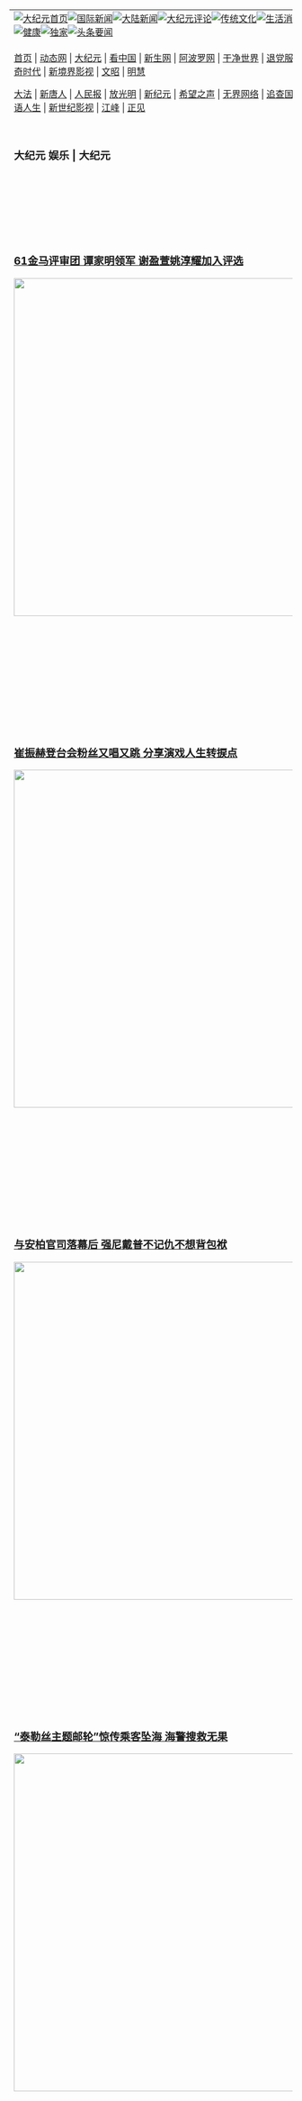 <a name="1" id="1" target="_blank">&nbsp;</a> <span id="1">&nbsp;</span><table align=center border="0"><tr><td colspan="2" VALIGN=TOP><a href="https://github.com/1992513/djy/blob/master/gb/nf1351518.md#1"><img src="https://raw.githubusercontent.com/1992513/www/master/t/djy/1.jpg" title="大纪元首页" alt="大纪元首页"></a><a href="https://github.com/1992513/djy/blob/master/gb/n24hr.md#1"><img src="https://raw.githubusercontent.com/1992513/www/master/t/djy/3.jpg" title="国际新闻" alt="国际新闻"></a><a href="https://github.com/1992513/djy/blob/master/gb/nsc413.md#1"><img src="https://raw.githubusercontent.com/1992513/www/master/t/djy/4.jpg" title="大陆新闻" alt="大陆新闻"></a><a href="https://github.com/1992513/djy/blob/master/gb/news392.md#1"><img src="https://raw.githubusercontent.com/1992513/www/master/t/djy/5.jpg" title="大纪元评论" alt="大纪元评论"></a><a href="https://github.com/1992513/djy/blob/master/gb/news2007.md#1"><img src="https://raw.githubusercontent.com/1992513/www/master/t/djy/6.jpg" title="传统文化" alt="传统文化"></a><a href="https://github.com/1992513/djy/blob/master/gb/news2008.md#1"><img src="https://raw.githubusercontent.com/1992513/www/master/t/djy/7.jpg" title="生活消费" alt="生活消费"></a><a href="https://github.com/1992513/djy/blob/master/gb/ncyule.md#1"><img src="https://raw.githubusercontent.com/1992513/www/master/t/djy/8.jpg" title="娱乐休闲" alt="娱乐休闲"></a><a href="https://github.com/1992513/djy/blob/master/gb/nsc1002.md#1"><img src="https://raw.githubusercontent.com/1992513/www/master/t/djy/9.jpg" title="健康" alt="健康"></a><a href="https://github.com/1992513/djy/blob/master/gb/nf6092.md#1"><img src="https://raw.githubusercontent.com/1992513/www/master/t/djy/10a.jpg" title="独家" alt="独家"></a><a href="https://github.com/1992513/djy/blob/master/gb/nf4514.md#1"><img src="https://raw.githubusercontent.com/1992513/www/master/t/djy/12a.jpg" title="头条要闻" alt="头条要闻"></a></td></tr><tr><td colspan="2" VALIGN=TOP><p><a href="https://github.com/1992513/www/blob/master/README.md?uhsbnvelv#1" target="_blank">首页</a> | <a href="https://d2rq98et8nmaey.cloudfront.net/1?fqkwiyzbb" target="_blank">动态网</a> | <a href="https://d324e5bfxb7dri.cloudfront.net/2?xfnagmuyw" target="_blank">大纪元</a> | <a href="https://d2ktwgchvgcnzd.cloudfront.net/4?qptfexyjh" target="_blank">看中国</a> | <a href="https://d29mno3lcgt6u3.cloudfront.net/pHh5q?mkrfk" target="_blank">新生网</a> | <a href="https://d3malt9gyhsmb.cloudfront.net/tktpt?zzbgklixb" target="_blank">阿波罗网</a> | <a href="https://d3cacbcgqcawbc.cloudfront.net/Mjpvu?efdeaunpa" target="_blank">干净世界</a> | <a href="https://d2rum6kyy1zd7y.cloudfront.net/10?xemusehcp" target="_blank">退党服务</a> | <a href="https://d3dnxm84b62m8k.cloudfront.net/Rffqf?yhqyhp" target="_blank">明慧广播</a> | <a href="https://d3t1om6knkjnq4.cloudfront.net/nw9Vn?aqfgwj" target="_blank">传奇时代</a> | <a href="https://d3sh8rhxyvin24.cloudfront.net/AF9AG?gdxpntzj" target="_blank">新境界影视</a> | <a href="https://d2vpfo96xp4pjo.cloudfront.net/zqMQA?rzkhm" target="_blank">文昭</a> | <a href="https://db8nk66phkh66.cloudfront.net/7?ovrhxyo" target="_blank">明慧</a></p><p><a href="https://d2zq9v5psazuww.cloudfront.net/9?vjdas" target="_blank">大法</a> | <a href="https://d2p23c289x62lr.cloudfront.net/3?lxcfyelyb" target="_blank">新唐人</a> | <a href="https://d2cdd2sap6vl0o.cloudfront.net/obAhT?qxaqohor" target="_blank">人民报</a> | <a href="https://dvsmtoxipy5i5.cloudfront.net/xXNHu?hjtmlrt" target="_blank">放光明</a> | <a href="https://dd92z3w2j4w9k.cloudfront.net/5?edfhgq" target="_blank">新纪元</a> | <a href="https://d2esw86q58v8t7.cloudfront.net/6?aiehd" target="_blank">希望之声</a> | <a href="https://d1eqe8yfgc9j6n.cloudfront.net/11?uxymvccfp" target="_blank">无界网络</a> | <a href="https://dhw62qyyxrv4n.cloudfront.net/Pueji?jzvnml" target="_blank">追查国际</a> | <a href="https://d19vw3711v9lks.cloudfront.net/16?dsrjjb" target="_blank">明慧之窗</a> | <a href="https://d26llhbq1ka51o.cloudfront.net/LdvzZ?fpkwqsiq" target="_blank">细语人生</a> | <a href="https://dmt6yqw0je6jw.cloudfront.net/fBn3r?edymm" target="_blank">新世纪影视</a> | <a href="https://d1eqe8yfgc9j6n.cloudfront.net/PUWMb?yiizczvgc" target="_blank">江峰</a> | <a href="https://dn3dhcszbgs9s.cloudfront.net/8?unkwckzn" target="_blank">正见</a></p></td></tr><tr><td width="626"><h3><p><strong>大纪元  娱乐 | 大纪元</strong></p></h3></td><td VALIGN=TOP rowspan=60><a href="https://d2hsqmdkwo05q.cloudfront.net/video/play/1034.html" target="_blank"><img  src="https://raw.githubusercontent.com/1992513/djy/master/gb/300/gudianwu.jpg" title="神韵古典舞技巧表演" alt="神韵古典舞技巧表演"></a><br><a href="https://d2hsqmdkwo05q.cloudfront.net/video/play/1154.html" target="_blank"><img  src="https://raw.githubusercontent.com/1992513/djy/master/gb/300/9ping.jpg" title="九评共产党" alt="九评共产党"></a><br><a href="https://d2hsqmdkwo05q.cloudfront.net/video/play/1118.html" target="_blank"><img  src="https://raw.githubusercontent.com/1992513/djy/master/gb/300/communism.jpg" title="共产主义终极目的" alt="共产主义终极目的"></a><br><a href="https://d2hsqmdkwo05q.cloudfront.net/video/play/1.html" target="_blank"><img  src="https://raw.githubusercontent.com/1992513/djy/master/gb/300/weihuo.jpg" title="中共的伪火骗局" alt="中共的伪火骗局"></a><br><a href="https://d2hsqmdkwo05q.cloudfront.net/video/play/2.html" target="_blank"><img  src="https://raw.githubusercontent.com/1992513/djy/master/gb/300/changzhi.jpg" title="古今奇观 藏字石" alt="古今奇观 藏字石"></a><br><a href="https://d2hsqmdkwo05q.cloudfront.net/video/play/1044.html" target="_blank"><img  src="https://raw.githubusercontent.com/1992513/djy/master/gb/300/tianan.jpg" title="通往天安门的旅程" alt="通往天安门的旅程"></a><br><a href="https://d2hsqmdkwo05q.cloudfront.net/video/play/49.html" target="_blank"><img  src="https://raw.githubusercontent.com/1992513/djy/master/gb/300/weilai.jpg" title="未来人的神话" alt="未来人的神话"></a><br><a href="https://d2hsqmdkwo05q.cloudfront.net/video/play/1216.html" target="_blank"><img  src="https://raw.githubusercontent.com/1992513/djy/master/gb/300/ji-zy.jpg" title="中共罪恶的活摘" alt="中共罪恶的活摘"></a><br><a href="https://d2hsqmdkwo05q.cloudfront.net/video/play/1080.html" target="_blank"><img  src="https://raw.githubusercontent.com/1992513/djy/master/gb/300/huozhai.jpg" title="铁证如山" alt="铁证如山"></a><br><a href="https://d2hsqmdkwo05q.cloudfront.net/video/play/149.html" target="_blank"><img  src="https://raw.githubusercontent.com/1992513/djy/master/gb/300/4ke.jpg" title="一家四口死于中共暴政" alt="一家四口死于中共暴政"></a><br><a href="https://d2hsqmdkwo05q.cloudfront.net/video/play/150.html" target="_blank"><img  src="https://raw.githubusercontent.com/1992513/djy/master/gb/300/jie-di.jpg" title="─弟妹相继死于中共迫害" alt="─弟妹相继死于中共迫害"></a><br><a href="https://d2hsqmdkwo05q.cloudfront.net/video/play/154.html" target="_blank"><img  src="https://raw.githubusercontent.com/1992513/djy/master/gb/300/ma-sj.jpg" title="她们许多已经被中共迫害至死" alt="她们许多已经被中共迫害至死"></a><br><a href="https://d2hsqmdkwo05q.cloudfront.net/video/play/153.html" target="_blank"><img  src="https://raw.githubusercontent.com/1992513/djy/master/gb/300/shuan-cxl.jpg" title="双城血泪" alt="双城血泪"></a><br><a href="https://d2hsqmdkwo05q.cloudfront.net/video/play/21.html" target="_blank"><img  src="https://raw.githubusercontent.com/1992513/djy/master/gb/300/wu-zbh.jpg" title="震撼人心的无罪辩护" alt="震撼人心的无罪辩护"></a><br><a href="https://d2hsqmdkwo05q.cloudfront.net/video/play/158.html" target="_blank"><img  src="https://raw.githubusercontent.com/1992513/djy/master/gb/300/6c10-720.jpg" title="中共的迫害与掩盖" alt="中共的迫害与掩盖"></a><br><a href="https://d2hsqmdkwo05q.cloudfront.net/video/play/30.html" target="_blank"><img  src="https://raw.githubusercontent.com/1992513/djy/master/gb/300/xian-z.jpg" title="中共官员的选择" alt="中共官员的选择"></a><br><a href="https://d2hsqmdkwo05q.cloudfront.net/video/play/3.html" target="_blank"><img  src="https://raw.githubusercontent.com/1992513/djy/master/gb/300/1400l.jpg" title="剖析中共造假" alt="剖析中共造假"></a><br><a href="https://d2hsqmdkwo05q.cloudfront.net/video/play/1103.html" target="_blank"><img  src="https://raw.githubusercontent.com/1992513/djy/master/gb/300/425.jpg" title="万人上访真相" alt="万人上访真相"></a><br><a href="https://d2hsqmdkwo05q.cloudfront.net/video/play/121.html" target="_blank"><img  src="https://raw.githubusercontent.com/1992513/djy/master/gb/300/qing-h.jpg" title="被中共迫害的清华学子" alt="被中共迫害的清华学子"></a><br><a href="https://d2hsqmdkwo05q.cloudfront.net/video/play/14.html" target="_blank"><img  src="https://raw.githubusercontent.com/1992513/djy/master/gb/300/jian-z513.jpg" title="见证五月十三日" alt="见证五月十三日"></a><br><a href="https://d2hsqmdkwo05q.cloudfront.net/video/play/1096.html" target="_blank"><img  src="https://raw.githubusercontent.com/1992513/djy/master/gb/300/gongfu.jpg" title="功夫 寻道" alt="功夫 寻道"></a><br><a href="https://d2hsqmdkwo05q.cloudfront.net/video/play/1104.html" target="_blank"><img  src="https://raw.githubusercontent.com/1992513/djy/master/gb/300/guangguimian.jpg" title="歌唱家人生奇迹" alt="歌唱家人生奇迹"></a><br><a href="https://d2hsqmdkwo05q.cloudfront.net/video/play/163.html" target="_blank"><img  src="https://raw.githubusercontent.com/1992513/djy/master/gb/300/ming-jjy.jpg" title="名校精英的选择" alt="名校精英的选择"></a><br><a href="https://d2hsqmdkwo05q.cloudfront.net/video/play/18.html" target="_blank"><img  src="https://raw.githubusercontent.com/1992513/djy/master/gb/300/yin-lj.jpg" title="音乐之家的故事" alt="音乐之家的故事"></a><br><a href="https://d2hsqmdkwo05q.cloudfront.net/video/play/33.html" target="_blank"><img  src="https://raw.githubusercontent.com/1992513/djy/master/gb/300/ming-hsf.jpg" title="平凡中的不平凡" alt="平凡中的不平凡"></a><br><a href="https://github.com/1992513/www/blob/master/README.md?dfh#9" target="_blank"><img  src="https://raw.githubusercontent.com/1992513/djy/master/gb/300/yong-h.jpg" title="永恒的见证"  alt="永恒的见证"></a><br><a href="https://github.com/1992513/djy/blob/master/gb/13/9/29/n3974789.md?dfh#1" target="_blank"><img  src="https://raw.githubusercontent.com/1992513/djy/master/gb/300/shang-lnz.jpg" title="善良女子被中共投男牢"  alt="善良女子被中共投男牢"></a><br><a href="https://github.com/1992513/djy/blob/master/gb/16/3/16/n4663449.md?dfh#1" target="_blank"><img  src="https://raw.githubusercontent.com/1992513/djy/master/gb/300/huo-z3.jpg" title="警卫目击中共活摘"  alt="警卫目击中共活摘"></a><br><a href="https://github.com/1992513/djy/blob/master/gb/16/8/7/n8177641.md?dfh#1" target="_blank"><img  src="https://raw.githubusercontent.com/1992513/djy/master/gb/300/huo-z4.jpg" title="证人描述活摘恐怖"  alt="证人描述活摘恐怖"></a><br><a href="https://github.com/1992513/djy/blob/master/gb/10/4/19/n2881569.md?dfh#1" target="_blank"><img  src="https://raw.githubusercontent.com/1992513/djy/master/gb/300/huo-z1.jpg" title="揭开活摘器官黑幕"  alt="揭开活摘器官黑幕"></a><br><a href="https://github.com/1992513/djy/blob/master/gb/10/11/7/n3077476.md?dfh#1" target="_blank"><img  src="https://raw.githubusercontent.com/1992513/djy/master/gb/300/ma-ks.jpg" title="马克思的成魔之路"  alt="马克思的成魔之路"></a><br><a href="https://github.com/1992513/djy/blob/master/gb/18/5/10/n10381511.md?dfh#1" target="_blank"><img  src="https://raw.githubusercontent.com/1992513/djy/master/gb/300/st1.jpg" title="关注三亿人三退"  alt="关注三亿人三退"></a><br><a href="https://github.com/1992513/djy/blob/master/gb/18/3/21/n10237682.md?dfh#1" target="_blank"><img  src="https://raw.githubusercontent.com/1992513/djy/master/gb/300/jie-t.jpg" title="解体中共复兴中华"  alt="解体中共复兴中华"></a><br><a href="https://github.com/1992513/djy/blob/master/gb/9/2/9/n2422991.md?dfh#1" target="_blank"><img  src="https://raw.githubusercontent.com/1992513/djy/master/gb/300/gao-zs.jpg" title="中共迫害良心律师"  alt="中共迫害良心律师"></a><br><a href="https://github.com/1992513/djy/blob/master/gb/18/12/9/n10900044.md?dfh#1" target="_blank"><img  src="https://raw.githubusercontent.com/1992513/djy/master/gb/300/sj1.jpg" title="三百多万人举报江泽民"  alt="三百多万人举报江泽民"></a><br><a href="https://github.com/1992513/djy/blob/master/gb/18/8/28/n10672014.md?dfh#1" target="_blank"><img  src="https://raw.githubusercontent.com/1992513/djy/master/gb/300/sj2.jpg" title="这些官员为何起诉江泽民"  alt="这些官员为何起诉江泽民"></a><br><a href="https://github.com/1992513/djy/blob/master/gb/8/12/18/n2367165.md?dfh#1" target="_blank"><img  src="https://raw.githubusercontent.com/1992513/djy/master/gb/300/liangan.jpg" title="海峡两岸的强烈反差"  alt="海峡两岸的强烈反差"></a><br><a href="https://github.com/1992513/djy/blob/master/gb/15/12/10/n4593139.md?dfh#1" target="_blank"><img  src="https://raw.githubusercontent.com/1992513/djy/master/gb/300/jia-ndzl.jpg" title="加拿大总理的贺信"  alt="加拿大总理的贺信"></a><br><a href="https://github.com/1992513/djy/blob/master/gb/11/6/17/n3289382.md?dfh#1" target="_blank"><img  src="https://raw.githubusercontent.com/1992513/djy/master/gb/300/xiao-wd.jpg" title="探寻真相兼听则明"  alt="探寻真相兼听则明"></a><br><a href="https://github.com/1992513/djy/blob/master/gb/18/10/27/n10812623.md?dfh#1" target="_blank"><img  src="https://raw.githubusercontent.com/1992513/djy/master/gb/300/yindu.jpg" title="印度媒体报道东方"  alt="印度媒体报道东方"></a><br><a href="https://github.com/1992513/djy/blob/master/gb/18/6/9/n10469652.md?dfh#1" target="_blank"><img  src="https://raw.githubusercontent.com/1992513/djy/master/gb/300/xie-j.jpg" title="不一样的海外校园"  alt="不一样的海外校园"></a><br><a href="https://github.com/1992513/djy/blob/master/gb/7/4/5/n1669415.md?dfh#1" target="_blank"><img  src="https://raw.githubusercontent.com/1992513/djy/master/gb/300/li-up.jpg" title="从大师到徒弟的传奇"  alt="从大师到徒弟的传奇"></a><br><a href="https://github.com/1992513/djy/blob/master/gb/17/5/26/n9191512.md?dfh#1" target="_blank"><img  src="https://raw.githubusercontent.com/1992513/djy/master/gb/300/zfl2.jpg" title="亿万人与东方一本奇书"  alt="亿万人与东方一本奇书"></a><br><a href="https://github.com/1992513/djy/blob/master/gb/13/11/27/n4020290.md?dfh#1" target="_blank"><img  src="https://raw.githubusercontent.com/1992513/djy/master/gb/300/zhen-h.jpg" title="大陆见不到的震撼场面"  alt="大陆见不到的震撼场面"></a><br><a href="https://github.com/1992513/djy/blob/master/gb/15/7/17/n4482910.md?dfh#1" target="_blank"><img  src="https://raw.githubusercontent.com/1992513/djy/master/gb/300/dalu-sk.jpg" title="人心向善 大陆当初盛况"  alt="人心向善 大陆当初盛况"></a><br><a href="https://github.com/1992513/djy/blob/master/gb/19/1/5/n10955468.md?dfh#1" target="_blank"><img  src="https://raw.githubusercontent.com/1992513/djy/master/gb/300/zfl1.jpg" title="追寻真理 这书讲什么"  alt="追寻真理 这书讲什么"></a><br><a href="https://github.com/1992513/www/blob/master/README.md?dfh#1" target="_blank"><img  src="https://raw.githubusercontent.com/1992513/djy/master/gb/300/fq1.jpg" title="下载免费翻墙软件"  alt="下载免费翻墙软件"></a><br></td></tr>
<tr><td><h3><a href="https://github.com/1992513/djy/blob/master/gb/24/10/28/n14359188.md#1" target="_blank">61金马评审团 谭家明领军 谢盈萱姚淳耀加入评选</a><br></h3><a href="https://github.com/1992513/djy/blob/master/gb/24/10/28/n14359188.md#1" target="_blank"><img width="600" src="https://i.epochtimes.com/assets/uploads/2024/10/id14359195-2410280326361487-600x400.jpg"></a></td></tr>
<tr><td><h3><a href="https://github.com/1992513/djy/blob/master/gb/24/10/27/n14358752.md#1" target="_blank">崔振赫登台会粉丝又唱又跳 分享演戏人生转捩点</a><br></h3><a href="https://github.com/1992513/djy/blob/master/gb/24/10/27/n14358752.md#1" target="_blank"><img width="600" src="https://i.epochtimes.com/assets/uploads/2024/10/id14358762-2410270858021487-600x400.jpg"></a></td></tr>
<tr><td><h3><a href="https://github.com/1992513/djy/blob/master/gb/24/10/27/n14358586.md#1" target="_blank">与安柏官司落幕后 强尼戴普不记仇不想背包袱</a><br></h3><a href="https://github.com/1992513/djy/blob/master/gb/24/10/27/n14358586.md#1" target="_blank"><img width="600" src="https://i.epochtimes.com/assets/uploads/2024/10/id14358587-GettyImages-2181228606-600x400.jpg"></a></td></tr>
<tr><td><h3><a href="https://github.com/1992513/djy/blob/master/gb/24/10/26/n14358456.md#1" target="_blank">“泰勒丝主题邮轮”惊传乘客坠海 海警搜救无果</a><br></h3><a href="https://github.com/1992513/djy/blob/master/gb/24/10/26/n14358456.md#1" target="_blank"><img width="600" src="https://i.epochtimes.com/assets/uploads/2024/08/id14310877-GettyImages-1135866548-600x400.jpg"></a></td></tr>
<tr><td><h3><a href="https://github.com/1992513/djy/blob/master/gb/24/10/25/n14358037.md#1" target="_blank">拥有3.95亿IG粉丝 巨石强森或将支持川普？</a><br></h3><a href="https://github.com/1992513/djy/blob/master/gb/24/10/25/n14358037.md#1" target="_blank"><img width="600" src="https://i.epochtimes.com/assets/uploads/2022/06/id13754411-GettyImages-901332390-600x400.jpg"></a></td></tr>
<tr><td><h3><p><strong>大纪元   娱乐要闻</strong></p></h3></td></tr><tr><td><h4>
<a href="https://github.com/1992513/djy/blob/master/gb/24/10/28/n14359105.md#1" target="_blank"><img width="195" src="https://i.epochtimes.com/assets/uploads/2024/10/id14359278-241028051825100707-320x200.jpg"></a>
<a href="https://github.com/1992513/djy/blob/master/gb/24/10/28/n14359189.md#1" target="_blank"><img width="195" src="https://i.epochtimes.com/assets/uploads/2024/10/id14359199-GettyImages-2171434656-320x200.jpg"></a>
<a href="https://github.com/1992513/djy/blob/master/gb/24/10/27/n14358883.md#1" target="_blank"><img width="195" src="https://i.epochtimes.com/assets/uploads/2024/10/id14358885-GettyImages-2180319621-320x200.jpg"></a>
<a href="https://github.com/1992513/djy/blob/master/gb/24/10/28/n14359011.md#1" target="_blank"><img width="195" src="https://i.epochtimes.com/assets/uploads/2023/04/id13976365-20230419-mark-disney05-320x200.jpg"></a>
<a href="https://github.com/1992513/djy/blob/master/gb/24/10/27/n14358814.md#1" target="_blank"><img width="195" src="https://i.epochtimes.com/assets/uploads/2024/10/id14358835-2410271112011487-320x200.jpg"></a>
<a href="https://github.com/1992513/djy/blob/master/gb/24/10/27/n14358799.md#1" target="_blank"><img width="195" src="https://i.epochtimes.com/assets/uploads/2024/10/id14358806-2410271023271487-320x200.jpg"></a>
<tr><td><h3><p><strong>大纪元娱乐休闲  影视评论</strong></p></h3></td></tr>
<tr><td><h4><a href="https://github.com/1992513/djy/blob/master/gb/24/10/26/n14358323.md#1" target="_blank"><img src="https://i.epochtimes.com/assets/uploads/2024/10/id14358326-hfa63_213_P3-frame-252-320x200.jpg"><br>《钢之炼金术师15周年特别版》影评：对抗反派成弥补遗憾契机</a></h4></td></tr>
<tr><td><h4><a href="https://github.com/1992513/djy/blob/master/gb/24/10/10/n14347991.md#1" target="_blank"><img src="https://i.epochtimes.com/assets/uploads/2024/10/id14347998-10E58_TTP_00017-320x200.jpg"><br>《荒野机器人》影评：高科技与野生动物擦出温馨火花</a></h4></td></tr>
<tr><td><h4><a href="https://github.com/1992513/djy/blob/master/gb/24/10/6/n14345181.md#1" target="_blank"><img src="https://i.epochtimes.com/assets/uploads/2024/10/id14345190-oshinoko_S2_EP23_TC_01-320x200.jpg"><br>《我推的孩子》第二季影评：新进展为后续奠定基础</a></h4></td></tr>
<tr><td><h3><p><strong>大纪元娱乐休闲  精彩图文</strong></p></h3></td></tr>
<tr><td><h4><a href="https://github.com/1992513/djy/blob/master/gb/24/10/19/n14354000.md#1" target="_blank"><img src="https://i.epochtimes.com/assets/uploads/2024/10/id14354075-241019093148100821-320x200.jpg"><br> 组图：金钟59“戏剧类”星光大道 众星盛装争艳</a></h4></td></tr>
<tr><td><h4><a href="https://github.com/1992513/djy/blob/master/gb/24/10/18/n14353297.md#1" target="_blank"><img src="https://i.epochtimes.com/assets/uploads/2024/10/id14353477-241018111629100821-320x200.jpg"><br> 组图：金钟59“节目类”星光红毯 众星闪亮登场</a></h4></td></tr>
<tr><td><h4><a href="https://github.com/1992513/djy/blob/master/gb/24/9/16/n14331652.md#1" target="_blank"><img src="https://i.epochtimes.com/assets/uploads/2024/09/id14331922-EMMAY-AWARD-320x200.jpg"><br> 组图：艾美奖红毯 女明星高端礼服竞艳</a></h4></td></tr>
<tr><td><h4><a href="https://github.com/1992513/djy/blob/master/gb/24/7/22/n14295960.md#1" target="_blank"><img src="https://i.epochtimes.com/assets/uploads/2024/07/id14295992-2406200240181487-320x200.jpg"><br> 黄镫辉学算命体会人生 领悟“修炼心性”可改运</a></h4></td></tr>
</h4></td></tr><tr><td><h3><p><strong>大纪元娱乐休闲  最新文章</strong></p></h3></td></tr>
<tr><td><h4><a href="https://github.com/1992513/djy/blob/master/gb/24/10/26/n14358435.md#1" target="_blank">杨幂包场挺赵丽颖新片 打破两人不和传闻</a></h4></td></tr>
<tr><td><h4><a href="https://github.com/1992513/djy/blob/master/gb/24/10/25/n14357989.md#1" target="_blank">宣传新片被问及心事 赵丽颖回应获网友共鸣</a></h4></td></tr>
<tr><td><h4><a href="https://github.com/1992513/djy/blob/master/gb/24/10/24/n14357393.md#1" target="_blank">黄圣依夫妇婚变综艺演分居 私下亲密互动惹议</a></h4></td></tr>
<tr><td><h4><a href="https://github.com/1992513/djy/blob/master/gb/24/10/23/n14356631.md#1" target="_blank">范冰冰为新片学插秧 不慎跌坐泥潭获赞敬业</a></h4></td></tr>
<tr><td><h4><a href="https://github.com/1992513/djy/blob/master/gb/24/10/28/n14359105.md#1" target="_blank">《正年》收视创佳绩 金泰梨登话题演员榜冠军</a></h4></td></tr>
<tr><td><h4><a href="https://github.com/1992513/djy/blob/master/gb/24/10/28/n14358956.md#1" target="_blank">在台湾开唱后 李洪基发文：面对面说话好传达</a></h4></td></tr>
<tr><td><h4><a href="https://github.com/1992513/djy/blob/master/gb/24/10/27/n14358752.md#1" target="_blank">崔振赫登台会粉丝又唱又跳 分享演戏人生转捩点</a></h4></td></tr>
<tr><td><h4><a href="https://github.com/1992513/djy/blob/master/gb/24/10/26/n14358242.md#1" target="_blank">金珉周为韩版《听说》克服恐惧挑战游泳</a></h4></td></tr>
<tr><td><h4><a href="https://github.com/1992513/djy/blob/master/gb/24/10/28/n14359347.md#1" target="_blank">从小歌声被嫌 米可白克服恐惧将演驻唱歌手</a></h4></td></tr>
<tr><td><h4><a href="https://github.com/1992513/djy/blob/master/gb/24/10/28/n14359189.md#1" target="_blank">泰勒丝YouTube观看数370亿次 超越BLACKPINK</a></h4></td></tr>
<tr><td><h4><a href="https://github.com/1992513/djy/blob/master/gb/24/10/28/n14359188.md#1" target="_blank">61金马评审团 谭家明领军 谢盈萱姚淳耀加入评选</a></h4></td></tr>
<tr><td><h4><a href="https://github.com/1992513/djy/blob/master/gb/24/10/27/n14358883.md#1" target="_blank">“幻视”影集明年开拍 保罗贝特尼兴奋公布</a></h4></td></tr>
<tr><td><h4><a href="https://github.com/1992513/djy/blob/master/gb/24/10/28/n14359347.md#1" target="_blank">从小歌声被嫌 米可白克服恐惧将演驻唱歌手</a></h4></td></tr>
<tr><td><h4><a href="https://github.com/1992513/djy/blob/master/gb/24/10/28/n14359189.md#1" target="_blank">泰勒丝YouTube观看数370亿次 超越BLACKPINK</a></h4></td></tr>
<tr><td><h4><a href="https://github.com/1992513/djy/blob/master/gb/24/10/28/n14359188.md#1" target="_blank">61金马评审团 谭家明领军 谢盈萱姚淳耀加入评选</a></h4></td></tr>
<tr><td><h4><a href="https://github.com/1992513/djy/blob/master/gb/24/10/28/n14359129.md#1" target="_blank">李宗盛“有歌之年”唱到71场 分享最有回报的事</a></h4></td></tr>
<tr><td><h4><a href="https://github.com/1992513/djy/blob/master/gb/24/10/26/n14358323.md#1" target="_blank">《钢之炼金术师15周年特别版》影评：对抗反派成弥补遗憾契机</a></h4></td></tr>
<tr><td><h4><a href="https://github.com/1992513/djy/blob/master/gb/24/10/23/n14356300.md#1" target="_blank">LDH艺人不再接收粉丝信与礼物 公司说明理由</a></h4></td></tr>
<tr><td><h4><a href="https://github.com/1992513/djy/blob/master/gb/24/10/23/n14356189.md#1" target="_blank">西田敏行今日出殡 由50年好友与大泉洋抬棺</a></h4></td></tr>
<tr><td><h4><a href="https://github.com/1992513/djy/blob/master/gb/24/10/22/n14355372.md#1" target="_blank">2024 MAMA颁奖典礼连办三天 GD时隔9年出席</a></h4></td></tr>
<tr><td><h4><a href="https://github.com/1992513/djy/blob/master/gb/24/10/28/n14359189.md#1" target="_blank">泰勒丝YouTube观看数370亿次 超越BLACKPINK</a></h4></td></tr>
<tr><td><h4><a href="https://github.com/1992513/djy/blob/master/gb/24/10/28/n14359129.md#1" target="_blank">李宗盛“有歌之年”唱到71场 分享最有回报的事</a></h4></td></tr>
<tr><td><h4><a href="https://github.com/1992513/djy/blob/master/gb/24/10/27/n14358799.md#1" target="_blank">Ozone台北签唱会 与粉丝庆祝首张专辑摘20冠</a></h4></td></tr>
<tr><td><h4><a href="https://github.com/1992513/djy/blob/master/gb/24/10/27/n14358752.md#1" target="_blank">崔振赫登台会粉丝又唱又跳 分享演戏人生转捩点</a></h4></td></tr>
<tr><td><h3><p><strong>大纪元娱乐休闲  一周热门</strong></p></h3></td></tr>
<tr><td><h4><a href="https://github.com/1992513/djy/blob/master/gb/24/10/21/n14355195.md#1" target="_blank">与徒弟云朵10年前就解约 刀郎公司声明引关注</a></h4></td></tr>
<tr><td><h4><a href="https://github.com/1992513/djy/blob/master/gb/24/10/26/n14358323.md#1" target="_blank">《钢之炼金术师15周年特别版》影评：对抗反派成弥补遗憾契机</a></h4></td></tr>
<tr><td><h4><a href="https://github.com/1992513/djy/blob/master/gb/24/10/22/n14355269.md#1" target="_blank">赵丽颖再度封后 与5岁儿子互动获赞母爱爆棚</a></h4></td></tr>
<tr><td><h4><a href="https://github.com/1992513/djy/blob/master/gb/24/10/23/n14356631.md#1" target="_blank">范冰冰为新片学插秧 不慎跌坐泥潭获赞敬业</a></h4></td></tr>
<tr><td><h4><a href="https://github.com/1992513/djy/blob/master/gb/24/10/26/n14358435.md#1" target="_blank">杨幂包场挺赵丽颖新片 打破两人不和传闻</a></h4></td></tr>
<tr><td><h4><a href="https://github.com/1992513/djy/blob/master/gb/24/10/25/n14357989.md#1" target="_blank">宣传新片被问及心事 赵丽颖回应获网友共鸣</a></h4></td></tr>
<tr><td><h4><a href="https://github.com/1992513/djy/blob/master/gb/24/10/24/n14357393.md#1" target="_blank">黄圣依夫妇婚变综艺演分居 私下亲密互动惹议</a></h4></td></tr>
<tr><td><h4><a href="https://github.com/1992513/djy/blob/master/gb/24/10/22/n14355923.md#1" target="_blank">张雨绮疑陷代孕风波 两档综艺节目镜头被剪</a></h4></td></tr>
<tr><td><h4><a href="https://github.com/1992513/djy/blob/master/gb/24/10/23/n14356601.md#1" target="_blank">贾静雯金钟奖前瞒全家做一事 女儿们崩溃大哭</a></h4></td></tr>
<tr><td><h4><a href="https://github.com/1992513/djy/blob/master/gb/24/10/21/n14355254.md#1" target="_blank">薛之谦音乐节上减少互动 引全场喊“退票”</a></h4></td></tr>
<tr><td><h3><a href="https://github.com/1992513/djy/blob/master/gb/ncyule.md#1">上一页</a>&nbsp;&nbsp;1 &nbsp;&nbsp;<a href="https://github.com/1992513/djy/blob/master/gb/ncyule_2.md#1">2</a>&nbsp;&nbsp;<a href="https://github.com/1992513/djy/blob/master/gb/ncyule_3.md#1">3</a>&nbsp;&nbsp;<a href="https://github.com/1992513/djy/blob/master/gb/ncyule_4.md#1">4</a>&nbsp;&nbsp;<a href="https://github.com/1992513/djy/blob/master/gb/ncyule_5.md#1">5</a>&nbsp;&nbsp;<a href="https://github.com/1992513/djy/blob/master/gb/ncyule_6.md#1">6</a>&nbsp;&nbsp;<a href="https://github.com/1992513/djy/blob/master/gb/ncyule_7.md#1">7</a>&nbsp;&nbsp;<a href="https://github.com/1992513/djy/blob/master/gb/ncyule_8.md#1">8</a>&nbsp;&nbsp;<a href="https://github.com/1992513/djy/blob/master/gb/ncyule_9.md#1">9</a>&nbsp;&nbsp;<a href="https://github.com/1992513/djy/blob/master/gb/ncyule_10.md#1">10</a>&nbsp;&nbsp;<a href="https://github.com/1992513/djy/blob/master/gb/ncyule_2.md#1">下一页</a></h3></td></tr>
</table><div align="center"><h4>手机上长按并复制下列链接或二维码分享本文章：</h4>https://github.com/1992513/djy/blob/master/gb/ncyule.md#1<br><a href="https://github.com/1992513/djy/blob/master/gb/ncyule.md#1"><img src="https://quickchart.io/qr?size=256&text=https://github.com/1992513/djy/blob/master/gb/ncyule.md%231" title="分享本文章"></a><br>原文地址： <a href="https://www.epochtimes.com/gb/ncyule.htm">https://www.epochtimes.com/gb/ncyule.htm</a>    （国内需<a href="https://github.com/1992513/www/blob/master/README.md#8">下载翻墙软件</a>才能访问）</div>

